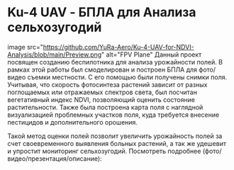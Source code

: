 # Ku-4 UAV - БПЛА для Анализа сельхозугодий
image src="https://github.com/YuRa-Aero/Ku-4-UAV-for-NDVI-Analysis/blob/main/Preview.png" alt="FPV Plane"
Данный проект посвящен созданию беспилотника для анализа урожайности полей. В рамках этой работы был смоделирован и построен БПЛА для фото/видео съемки местности. С его помощью были получены снимки поля. Учитывая, что скорость фотосинтеза растений зависит от разных поглощаемых или отражаемых спектров света, был посчитан вегетативный индекс NDVI, позволяющий оценить состояние растительности. Также была построена карта поля с наглядной визуализацией проблемных участков поля, куда требуется внесение пестицидов и дополнительного орошения.

 Такой метод оценки полей позволит увеличить урожайность полей за счет своевременного выявления больных растений, а так же удешевит и упростит мониторинг сельхозугодий.
 Посмотреть подробнее (фото/видео/презентация/описание):

 
